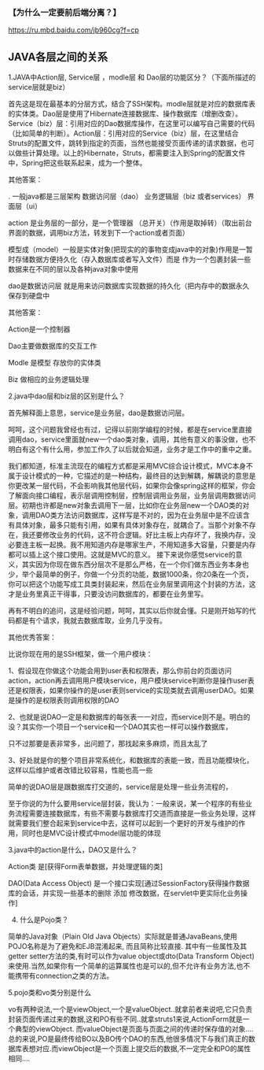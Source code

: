 ### 【为什么一定要前后端分离？】
https://ru.mbd.baidu.com/jb960cg?f=cp

## JAVA各层之间的关系  

1.JAVA中Action层, Service层 ，modle层 和 Dao层的功能区分？（下面所描述的service层就是biz） 

首先这是现在最基本的分层方式，结合了SSH架构。modle层就是对应的数据库表的实体类。Dao层是使用了Hibernate连接数据库、操作数据库（增删改查）。Service（biz）层：引用对应的Dao数据库操作，在这里可以编写自己需要的代码（比如简单的判断）。Action层：引用对应的Service（biz）层，在这里结合Struts的配置文件，跳转到指定的页面，当然也能接受页面传递的请求数据，也可以做些计算处理。以上的Hibernate，Struts，都需要注入到Spring的配置文件中，Spring把这些联系起来，成为一个整体。

其他答案：

. 一般java都是三层架构 数据访问层（dao） 业务逻辑层（biz 或者services） 界面层（ui）

action 是业务层的一部分，是一个管理器 （总开关）（作用是取掉转）（取出前台界面的数据，调用biz方法，转发到下一个action或者页面）

模型成（model）一般是实体对象(把现实的的事物变成java中的对象)作用是一暂时存储数据方便持久化（存入数据库或者写入文件）而是 作为一个包裹封装一些数据来在不同的层以及各种java对象中使用

dao是数据访问层 就是用来访问数据库实现数据的持久化（把内存中的数据永久保存到硬盘中

其他答案：

Action是一个控制器

Dao主要做数据库的交互工作

Modle 是模型 存放你的实体类

Biz 做相应的业务逻辑处理

2.java中dao层和biz层的区别是什么？

首先解释面上意思，service是业务层，dao是数据访问层。

呵呵，这个问题我曾经也有过，记得以前刚学编程的时候，都是在service里直接调用dao，service里面就new一个dao类对象，调用，其他有意义的事没做，也不明白有这个有什么用，参加工作久了以后就会知道，业务才是工作中的重中之重。

我们都知道，标准主流现在的编程方式都是采用MVC综合设计模式，MVC本身不属于设计模式的一种，它描述的是一种结构，最终目的达到解耦，解耦说的意思是你更改某一层代码，不会影响我其他层代码，如果你会像spring这样的框架，你会了解面向接口编程，表示层调用控制层，控制层调用业务层，业务层调用数据访问层。初期也许都是new对象去调用下一层，比如你在业务层new一个DAO类的对象，调用DAO类方法访问数据库，这样写是不对的，因为在业务层中是不应该含有具体对象，最多只能有引用，如果有具体对象存在，就耦合了。当那个对象不存在，我还要修改业务的代码，这不符合逻辑。好比主板上内存坏了，我换内存，没必要连主板一起换。我不用知道内存是哪家生产，不用知道多大容量，只要是内存都可以插上这个接口使用。这就是MVC的意义。 接下来说你感觉service的意义，其实因为你现在做东西分层次不是那么严格，在一个你们做东西业务本身也少，举个最简单的例子，你做一个分页的功能，数据1000条，你20条在一个页，你可以把这个功能写成工具类封装起来，然后在业务层里调用这个封装的方法，这才是业务里真正干得事，只要没访问数据库的，都要在业务里写。

再有不明白的追问，这是经验问题，呵呵，其实以后你就会懂。只是刚开始写的代码都是有个请求，我就去数据库取，业务几乎没有。

其他优秀答案：

比说你现在用的是SSH框架，做一个用户模块：

1、假设现在你做这个功能会用到user表和权限表，那么你前台的页面访问action，action再去调用用户模块service，用户模块service判断你是操作user表还是权限表，如果你操作的是user表则service的实现类就去调用userDAO。如果是操作的是权限表则调用权限的DAO

2、也就是说DAO一定是和数据库的每张表一一对应，而service则不是。明白的没？其实你一个项目一个service和一个DAO其实也一样可以操作数据库，

只不过那要是表非常多，出问题了，那找起来多麻烦，而且太乱了

3、好处就是你的整个项目非常系统化，和数据库的表能一致，而且功能模块化，这样以后维护或者改错比较容易，性能也高一些

简单的说DAO层是跟数据库打交道的，service层是处理一些业务流程的，

至于你说的为什么要用service层封装，我认为：一般来说，某一个程序的有些业务流程需要连接数据库，有些不需要与数据库打交道而直接是一些业务处理，这样就需要我们整合起来到service中去，这样可以起到一个更好的开发与维护的作用，同时也是MVC设计模式中model层功能的体现

3.java中的action是什么，DAO又是什么？

Action类 是[获得Form表单数据，并处理逻辑的类]

DAO(Data Access Object) 是一个接口实现[通过SessionFactory获得操作数据库的会话，并实现一些基本的删除 添加 修改数据，在servlet中更实际化业务操作]

4. 什么是Pojo类？

简单的Java对象（Plain Old Java Objects）实际就是普通JavaBeans,使用POJO名称是为了避免和EJB混淆起来, 而且简称比较直接. 其中有一些属性及其getter setter方法的类,有时可以作为value object或dto(Data Transform Object)来使用.当然,如果你有一个简单的运算属性也是可以的,但不允许有业务方法,也不能携带有connection之类的方法。

5.pojo类和vo类分别是什么

vo有两种说法,一个是viewObject,一个是valueObject..就拿前者来说吧,它只负责封装页面传递过来的数据,这和PO有些不同..就拿struts1来说,ActionForm就是一个典型的viewObject. 而valueObject是页面与页面之间的传递时保存值的对象....总的来说,PO是最终传给BO以及BO传个DAO的东西,他很多情况下与我们真正的数据库表想对应.而viewObject是一个页面上提交后的数据,不一定完全和PO的属性相同....





